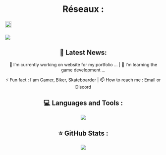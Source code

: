 <h1 align="center">
  Réseaux :
</h1>

<h3><a href="https://sachaviry.itch.io">
  <img src="https://www.svgrepo.com/show/331445/itch.svg" width="20px" height=auto />
</a></h3>
<h3><a href="https://www.linkedin.com/in/sacha-viry-68a935340">
  <img src="https://skillicons.dev/icons?i=linkedin" />
</a></h3>

<h2 align="center">
  📢 Latest News:
</h2>

<p align="center">
  🔭 I’m currently working on website for my portfolio ...  |  🌱 I’m learning the game development ...
</p>
<p align="center">
  ⚡ Fun fact : I'am Gamer, Biker, Skateboarder  |  📫 How to reach me : Email or Discord
</p>

<h2 align="center">
💻 Languages and Tools :
</h2>

<p align="center">
  <a href="https://skillicons.dev">
    <img src="https://skillicons.dev/icons?i=unity,unreal,godot,visualstudio,vscode,cs,html,blender,trello,git" />
  </a>
</p>

<h2 align="center">
⭐ GitHub Stats :
</h2>

<p align="center">
  <a href="https://skillicons.dev">
    <img src="https://github-readme-stats.vercel.app/api?username=Noolexx&show_icons=true&theme=dark" />
  </a>
</p>
